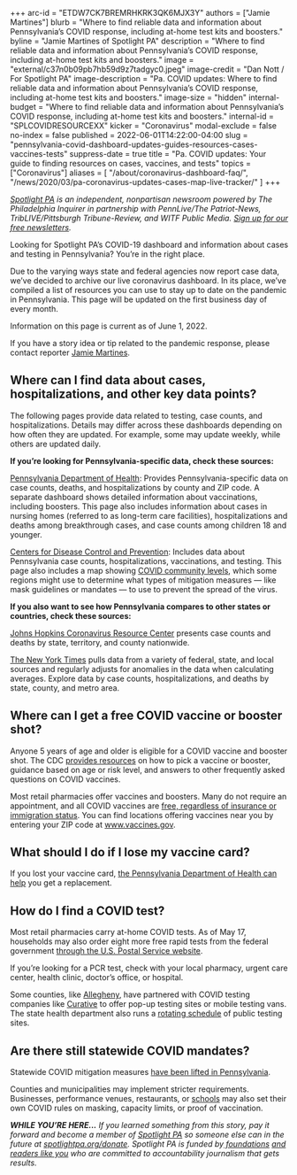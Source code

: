 +++
arc-id = "ETDW7CK7BREMRHKRK3QK6MJX3Y"
authors = ["Jamie Martines"]
blurb = "Where to find reliable data and information about Pennsylvania’s COVID response, including at-home test kits and boosters."
byline = "Jamie Martines of Spotlight PA"
description = "Where to find reliable data and information about Pennsylvania’s COVID response, including at-home test kits and boosters."
image = "external/c37n0b09pb7hb59d9z7tadgyc0.jpeg"
image-credit = "Dan Nott / For Spotlight PA"
image-description = "Pa. COVID updates: Where to find reliable data and information about Pennsylvania’s COVID response, including at-home test kits and boosters."
image-size = "hidden"
internal-budget = "Where to find reliable data and information about Pennsylvania’s COVID response, including at-home test kits and boosters."
internal-id = "SPLCOVIDRESOURCEXX"
kicker = "Coronavirus"
modal-exclude = false
no-index = false
published = 2022-06-01T14:22:00-04:00
slug = "pennsylvania-covid-dashboard-updates-guides-resources-cases-vaccines-tests"
suppress-date = true
title = "Pa. COVID updates: Your guide to finding resources on cases, vaccines, and tests"
topics = ["Coronavirus"]
aliases = [
    "/about/coronavirus-dashboard-faq/",
    "/news/2020/03/pa-coronavirus-updates-cases-map-live-tracker/"
]
+++

<a href="https://www.spotlightpa.org/"><i>Spotlight PA</i></a><i> is an independent, nonpartisan newsroom powered by The Philadelphia Inquirer in partnership with PennLive/The Patriot-News, TribLIVE/Pittsburgh Tribune-Review, and WITF Public Media. </i><a href="https://www.spotlightpa.org/newsletters"><i>Sign up for our free newsletters</i></a><i>.</i>

Looking for Spotlight PA’s COVID-19 dashboard and information about cases and testing in Pennsylvania? You’re in the right place.

Due to the varying ways state and federal agencies now report case data, we’ve decided to archive our live coronavirus dashboard. In its place, we’ve compiled a list of resources you can use to stay up to date on the pandemic in Pennsylvania. This page will be updated on the first business day of every month.

Information on this page is current as of June 1, 2022.

If you have a story idea or tip related to the pandemic response, please contact reporter <a href="mailto:jamie@spotlightpa.org" target="_blank">Jamie Martines</a>.

## Where can I find data about cases, hospitalizations, and other key data points?

The following pages provide data related to testing, case counts, and hospitalizations. Details may differ across these dashboards depending on how often they are updated. For example, some may update weekly, while others are updated daily.

<b>If you’re looking for Pennsylvania-specific data, check these sources:</b>

<a href="https://www.health.pa.gov/topics/disease/coronavirus/Pages/Cases.aspx">Pennsylvania Department of Health</a>: Provides Pennsylvania-specific data on case counts, deaths, and hospitalizations by county and ZIP code. A separate dashboard shows detailed information about vaccinations, including boosters. This page also includes information about cases in nursing homes (referred to as long-term care facilities), hospitalizations and deaths among breakthrough cases, and case counts among children 18 and younger.

<a href="https://covid.cdc.gov/covid-data-tracker/#county-view?list_select_state=Pennsylvania&data-type=CommunityLevels">Centers for Disease Control and Prevention</a>: Includes data about Pennsylvania case counts, hospitalizations, vaccinations, and testing. This page also includes a map showing <a href="https://www.cdc.gov/coronavirus/2019-ncov/your-health/covid-by-county.html">COVID community levels</a>, which some regions might use to determine what types of mitigation measures — like mask guidelines or mandates — to use to prevent the spread of the virus.

<b>If you also want to see how Pennsylvania compares to other states or countries, check these sources:</b>

<a href="https://coronavirus.jhu.edu/us-map">Johns Hopkins Coronavirus Resource Center</a> presents case counts and deaths by state, territory, and county nationwide.

<a href="https://www.nytimes.com/interactive/2021/us/covid-cases.html">The New York Times</a> pulls data from a variety of federal, state, and local sources and regularly adjusts for anomalies in the data when calculating averages. Explore data by case counts, hospitalizations, and deaths by state, county, and metro area.

## Where can I get a free COVID vaccine or booster shot?

Anyone 5 years of age and older is eligible for a COVID vaccine and booster shot. The CDC <a href="https://www.cdc.gov/coronavirus/2019-ncov/vaccines/stay-up-to-date.html?s_cid=11747:cdc%20up%20to%20date%20vaccine:sem.ga:p:RG:GM:gen:PTN:FY22">provides resources</a> on how to pick a vaccine or booster, guidance based on age or risk level, and answers to other frequently asked questions on COVID vaccines.

Most retail pharmacies offer vaccines and boosters. Many do not require an appointment, and all COVID vaccines are <a href="https://www.cdc.gov/coronavirus/2019-ncov/vaccines/no-cost.html?s_cid=10473:are%20covid%2019%20vaccines%20free:sem.ga:p:RG:GM:gen:PTN:FY21">free, regardless of insurance or immigration status</a>. You can find locations offering vaccines near you by entering your ZIP code at <a href="http://www.vaccines.gov/">www.vaccines.gov</a>.

## What should I do if I lose my vaccine card?

If you lost your vaccine card, <a href="https://www.health.pa.gov/topics/disease/coronavirus/Vaccine/Pages/Vaccine.aspx">the Pennsylvania Department of Health can help</a> you get a replacement.

## How do I find a COVID test?

Most retail pharmacies carry at-home COVID tests. As of May 17, households may also order eight more free rapid tests from the federal government <a href="https://special.usps.com/testkits">through the U.S. Postal Service website</a>.

If you’re looking for a PCR test, check with your local pharmacy, urgent care center, health clinic, doctor’s office, or hospital.

Some counties, like <a href="https://www.alleghenycounty.us/Health-Department/Resources/COVID-19/Information-on-COVID-19-Testing.aspx">Allegheny</a>, have partnered with COVID testing companies like <a href="https://book.curative.com/search#9/40.4624/-79.9443">Curative</a> to offer pop-up testing sites or mobile testing vans. The state health department also runs a <a href="https://www.health.pa.gov/topics/disease/coronavirus/Pages/Public%20Testing.aspx">rotating schedule</a> of public testing sites.

## Are there still statewide COVID mandates?

Statewide COVID mitigation measures <a href="https://www.pa.gov/guides/responding-to-covid-19/#COVIDMitigationinPennsylvania">have been lifted in Pennsylvania</a>.

Counties and municipalities may implement stricter requirements. Businesses, performance venues, restaurants, or <a href="https://www.inquirer.com/news/philadelphia-school-district-mask-covid-20220520.html">schools</a> may also set their own COVID rules on masking, capacity limits, or proof of vaccination.

<i><b>WHILE YOU’RE HERE...</b></i><i> If you learned something from this story, pay it forward and become a member of </i><a href="https://www.spotlightpa.org/"><i>Spotlight PA</i></a><i> so someone else can in the future at </i><a href="http://spotlightpa.org/donate"><i>spotlightpa.org/donate</i></a><i>. Spotlight PA is funded by</i><a href="https://www.spotlightpa.org/support"><i> foundations</i></a><i> </i><a href="https://www.spotlightpa.org/support"><i>and readers like you</i></a><i> who are committed to accountability journalism that gets results.</i>
